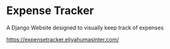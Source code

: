 # Expense Tracker
A Django Website designed to visually keep track of expenses

https://expensetracker.eliyahumasinter.com/
